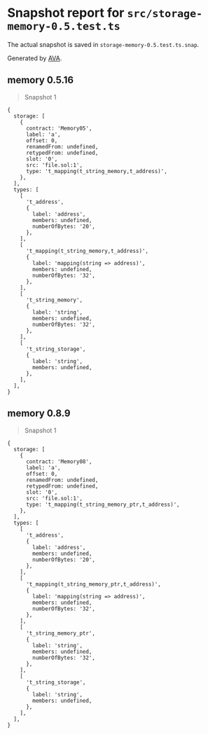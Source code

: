 # Snapshot report for `src/storage-memory-0.5.test.ts`

The actual snapshot is saved in `storage-memory-0.5.test.ts.snap`.

Generated by [AVA](https://avajs.dev).

## memory 0.5.16

> Snapshot 1

    {
      storage: [
        {
          contract: 'Memory05',
          label: 'a',
          offset: 0,
          renamedFrom: undefined,
          retypedFrom: undefined,
          slot: '0',
          src: 'file.sol:1',
          type: 't_mapping(t_string_memory,t_address)',
        },
      ],
      types: [
        [
          't_address',
          {
            label: 'address',
            members: undefined,
            numberOfBytes: '20',
          },
        ],
        [
          't_mapping(t_string_memory,t_address)',
          {
            label: 'mapping(string => address)',
            members: undefined,
            numberOfBytes: '32',
          },
        ],
        [
          't_string_memory',
          {
            label: 'string',
            members: undefined,
            numberOfBytes: '32',
          },
        ],
        [
          't_string_storage',
          {
            label: 'string',
            members: undefined,
          },
        ],
      ],
    }

## memory 0.8.9

> Snapshot 1

    {
      storage: [
        {
          contract: 'Memory08',
          label: 'a',
          offset: 0,
          renamedFrom: undefined,
          retypedFrom: undefined,
          slot: '0',
          src: 'file.sol:1',
          type: 't_mapping(t_string_memory_ptr,t_address)',
        },
      ],
      types: [
        [
          't_address',
          {
            label: 'address',
            members: undefined,
            numberOfBytes: '20',
          },
        ],
        [
          't_mapping(t_string_memory_ptr,t_address)',
          {
            label: 'mapping(string => address)',
            members: undefined,
            numberOfBytes: '32',
          },
        ],
        [
          't_string_memory_ptr',
          {
            label: 'string',
            members: undefined,
            numberOfBytes: '32',
          },
        ],
        [
          't_string_storage',
          {
            label: 'string',
            members: undefined,
          },
        ],
      ],
    }
